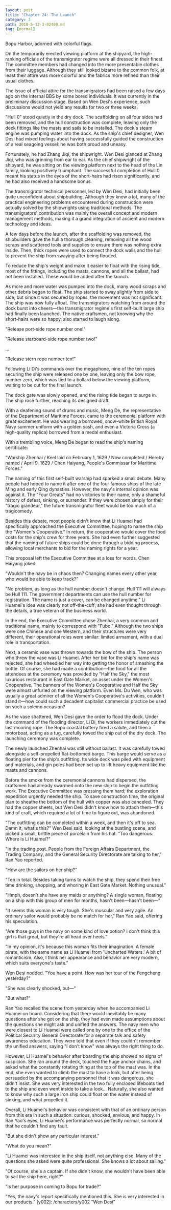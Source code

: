```yaml
---
layout: post
title: "Chapter 24: The Launch"
category: 3
path: 2010-5-12-3-02400.md
tag: [normal]
---
```


Bopu Harbor, adorned with colorful flags.

On the temporarily erected viewing platform at the shipyard, the high-ranking officials of the transmigrator regime were all dressed in their finest. The committee members had changed into the more presentable clothes from their luggage. Although they still looked bizarre to the common folk, at least their attire was more colorful and the fabrics more refined than their usual clothes.

The issue of official attire for the transmigrators had been raised a few days ago on the internal BBS by some bored individuals. It was currently in the preliminary discussion stage. Based on Wen Desi's experience, such discussions would not yield any results for two or three weeks.

"Hull 0" stood quietly in the dry dock. The scaffolding on all four sides had been removed, and the hull construction was complete, leaving only the deck fittings like the masts and sails to be installed. The dock's steam engine was pumping water into the dock. As the ship's chief designer, Wen Desi had mixed feelings about having successfully guided the construction of a real seagoing vessel: he was both proud and uneasy.

Fortunately, he had Zhang Jiqi, the shipwright. Wen Desi glanced at Zhang Jiqi, who was grinning from ear to ear. As the chief shipwright of the shipyard, he was sitting on the viewing platform next to the head of the Lin family, looking positively triumphant. The successful completion of Hull 0 meant his status in the eyes of the short-hairs had risen significantly, and he had also received a handsome bonus.

The transmigrator technical personnel, led by Wen Desi, had initially been quite unconfident about shipbuilding. Although they knew a lot, many of the practical engineering problems encountered during construction were actually solved by the shipwrights using traditional methods. The transmigrators' contribution was mainly the overall concept and modern management methods, making it a grand integration of ancient and modern technology and ideas.

A few days before the launch, after the scaffolding was removed, the shipbuilders gave the hull a thorough cleaning, removing all the wood scraps and scattered tools and supplies to ensure there was nothing extra inside. Then, thick ropes were used to connect the dock walls and the hull to prevent the ship from swaying after being flooded.

To reduce the ship's weight and make it easier to float with the rising tide, most of the fittings, including the masts, cannons, and all the ballast, had not been installed. These would be added after the launch.

As more and more water was pumped into the dock, many wood scraps and other debris began to float. The ship started to sway slightly from side to side, but since it was secured by ropes, the movement was not significant. The ship was now fully afloat. The transmigrators watching from around the dock burst into cheers—the transmigrator regime's first self-built large ship had finally been launched. The native craftsmen, not knowing why the short-hairs were so happy, also started to laugh along.

"Release port-side rope number one!"

"Release starboard-side rope number two!"

...

"Release stern rope number ten!"

Following Li Di's commands over the megaphone, nine of the ten ropes securing the ship were released one by one, leaving only the bow rope, number zero, which was tied to a bollard below the viewing platform, waiting to be cut for the final launch.

The dock gate was slowly opened, and the rising tide began to surge in. The ship rose further, reaching its designed draft.

With a deafening sound of drums and music, Meng De, the representative of the Department of Maritime Forces, came to the ceremonial platform with great excitement. He was wearing a borrowed, snow-white British Royal Navy summer uniform with a golden sash, and even a Victoria Cross (a high-quality replica) borrowed from a medal enthusiast.

With a trembling voice, Meng De began to read the ship's naming certificate:

"Warship Zhenhai / Keel laid on February 1, 1629 / Now completed / Hereby named / April 9, 1629 / Chen Haiyang, People's Commissar for Maritime Forces."

The naming of this first self-built warship had sparked a small debate. Many people had hoped to name it after one of the four famous ships of the late Ming and early Qing dynasties. However, the navy's internal opinion was against it. The "Four Greats" had no victories to their name, only a shameful history of defeat, sinking, or surrender. If they were chosen simply for their "tragic grandeur," the future transmigrator fleet would be too much of a tragicomedy.

Besides this debate, most people didn't know that Li Huamei had specifically approached the Executive Committee, hoping to name the ship the "Women's Cooperative." In return, the cooperative would cover the food costs for the ship's crew for three years. She had even further suggested that the naming of future ships could be done through a bidding process, allowing local merchants to bid for the naming rights for a year.

This proposal left the Executive Committee at a loss for words. Chen Haiyang joked:

"Wouldn't the navy be in chaos then? Changing names every other year, who would be able to keep track?"

"No problem, as long as the hull number doesn't change. Hull 111 will always be Hull 111. The government departments can use the hull number for registration. The name is just a cover, can be changed anytime." Li Huamei's idea was clearly not off-the-cuff; she had even thought through the details, a true veteran of the business world.

In the end, the Executive Committee chose Zhenhai, a very common and traditional name, mainly to correspond with "Fubo." Although the two ships were one Chinese and one Western, and their structures were very different, their operational roles were similar: limited armament, with a dual role in transportation.

Next, a ceramic vase was thrown towards the bow of the ship. The person who threw the vase was Li Huamei. After her bid for the ship's name was rejected, she had wheedled her way into getting the honor of smashing the bottle. Of course, she had made a contribution—the food for all the attendees at the ceremony was provided by "Half the Sky," the most luxurious restaurant in East Gate Market, an asset under the Women's Cooperative. The banners of the Women's Cooperative and Half the Sky were almost unfurled on the viewing platform. Even Ms. Du Wen, who was usually a great admirer of all the Women's Cooperative's activities, couldn't stand it—how could such a decadent capitalist commercial practice be used on such a solemn occasion?

As the vase shattered, Wen Desi gave the order to flood the dock. Under the command of the flooding director, Li Di, the workers immediately cut the last mooring rope. The Bopu coastal battery fired a salute, and then a motorboat, acting as a tug, carefully towed the ship out of the dry dock. The launching ceremony was complete.

The newly launched Zhenhai was still without ballast. It was carefully towed alongside a self-propelled flat-bottomed barge. This barge would serve as a floating pier for the ship's outfitting. Its wide deck was piled with equipment and materials, and gin poles had been set up to lift heavy equipment like the masts and cannons.

Before the smoke from the ceremonial cannons had dispersed, the craftsmen had already swarmed onto the new ship to begin the outfitting work. The Executive Committee was pressing them hard; the exploration expedition urgently needed the ship. To save construction time, the original plan to sheathe the bottom of the hull with copper was also canceled. They had the copper sheets, but Wen Desi didn't know how to attach them—this kind of craft, which required a lot of time to figure out, was abandoned.

"The outfitting can be completed within a week, and then it's off to sea. Damn it, what's this?" Wen Desi said, looking at the bustling scene, and picked a small, brittle piece of porcelain from his hat. "Too dangerous. Where is Li Huamei?"

"In the trading post. People from the Foreign Affairs Department, the Trading Company, and the General Security Directorate are talking to her," Ran Yao reported.

"How are the sailors on her ship?"

"Ten in total. Besides taking turns to watch the ship, they spend their free time drinking, shopping, and whoring in East Gate Market. Nothing unusual."

"Hmph, doesn't she have any maids or anything? A single woman, floating on a ship with this group of men for months, hasn't been—hasn't been—"

"It seems this woman is very tough. She's muscular and very agile. An ordinary sailor would probably be no match for her," Ran Yao said, offering his speculation.

"Are those guys in the navy on some kind of love potion? I don't think this girl is that great, but they're all head over heels."

"In my opinion, it's because this woman fits their imagination. A female pirate, with the same name as Li Huamei from 'Uncharted Waters.' A bit of romanticism. Also, I think her appearance and behavior are very modern, which suits everyone's taste."

Wen Desi nodded. "You have a point. How was her tour of the Fengcheng yesterday?"

"She was clearly shocked, but—"

"But what?"

Ran Yao recalled the scene from yesterday when he accompanied Li Huamei on board. Considering that there would inevitably be many questions after she got on the ship, they had even made assumptions about the questions she might ask and unified the answers. The navy men who were closest to Li Huamei were called one by one to the office of the Political Security General Directorate for a separate talk and safety awareness education. They were told that even if they couldn't remember the unified answers, saying "I don't know" was always the right thing to do.

However, Li Huamei's behavior after boarding the ship showed no signs of suspicion. She ran around the deck, touched the huge anchor chains, and asked what the constantly rotating thing at the top of the mast was. In the end, she even wanted to climb the mast to have a look, but after being persuaded by the accompanying personnel that it was dangerous, she didn't insist. She was very interested in the two fully enclosed lifeboats tied to the ship and even went inside to take a look... Naturally, she also wanted to know why such a large iron ship could float on the water instead of sinking, and what propelled it.

Overall, Li Huamei's behavior was consistent with that of an ordinary person from this era in such a situation: curious, shocked, envious, and happy. In Ran Yao's eyes, Li Huamei's performance was perfectly normal, so normal that he couldn't find any fault.

"But she didn't show any particular interest."

"What do you mean?"

"Li Huamei was interested in the ship itself, not anything else. Many of the questions she asked were quite professional. She knows a lot about sailing."

"Of course, she's a captain. If she didn't know, she wouldn't have been able to sail the ship here, right?"

"Is her purpose in coming to Bopu for trade?"

"Yes, the navy's report specifically mentioned this. She is very interested in our products."
[y002]: /characters/y002 "Wen Desi"